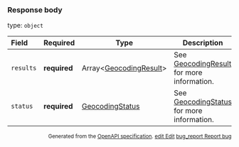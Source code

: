 <!--- This is a generated file, do not edit! -->
<!--- [START maps_http_schema_geocodingresponse] -->
<h3 class="schema-object" id="GeocodingResponse">Response body</h3>

type: `object`

| Field     | Required     | Type                                                               | Description                                                                     |
| :-------- | ------------ | ------------------------------------------------------------------ | ------------------------------------------------------------------------------- |
| `results` | **required** | Array&lt;[GeocodingResult](#GeocodingResult "GeocodingResult")&gt; | See [GeocodingResult](#GeocodingResult "GeocodingResult") for more information. |
| `status`  | **required** | [GeocodingStatus](#GeocodingStatus "GeocodingStatus")              | See [GeocodingStatus](#GeocodingStatus "GeocodingStatus") for more information. |

<p style="text-align: right; font-size: smaller;">Generated from the <a class="gc-analytics-event" data-category="GMP" data-label="openapi-github" href="https://github.com/googlemaps/openapi-specification" title="Google Maps Platform OpenAPI Specification" class="external">OpenAPI specification</a>.
 <a class="gc-analytics-event" data-category="GMP" data-label="openapi-github" href="https://github.com/googlemaps/openapi-specification/blob/main/specification/schema" title="Edit on GitHub"><span class="material-icons">edit</span> Edit</a>
 <a class="gc-analytics-event" data-category="GMP" data-label="openapi-github" href="https://github.com/googlemaps/openapi-specification/issues/new?assignees=&labels=type%3A+bug%2C+triage+me&template=bug_report.md&title=[schema] Bug - GeocodingResponse" title="File bug for schema on GitHub"><span class="material-icons">bug_report</span> Report bug</a>
</p>

<!--- [END maps_http_schema_geocodingresponse] -->
